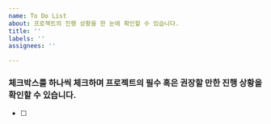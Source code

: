 ```yaml
---
name: To Do List
about: 프로젝트의 진행 상황을 한 눈에 확인할 수 있습니다.
title: ''
labels: ''
assignees: ''

---
```


### 체크박스를 하나씩 체크하며 프로젝트의 필수 혹은 권장할 만한 진행 상황을 확인할 수 있습니다.

- [ ]
